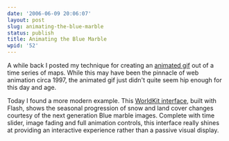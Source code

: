 ```yaml
---
date: '2006-06-09 20:06:07'
layout: post
slug: animating-the-blue-marble
status: publish
title: Animating the Blue Marble
wpid: '52'
---
```


A while back I posted my technique for creating an [animated gif](http://www.perrygeo.net/wordpress/?p=39) out of a time series of maps. While this may have been the pinnacle of web animation circa 1997, the animated gif just didn't quite seem hip enough for this day and age.

Today I found a more modern example. This [WorldKit interface](http://worldkit.org/wmstimenav/), built with Flash, shows the seasonal progression of snow and land cover changes courtesy of the next generation Blue marble images. Complete with time slider, image fading and full animation controls, this interface really shines at providing an interactive experience rather than a passive visual display. 
